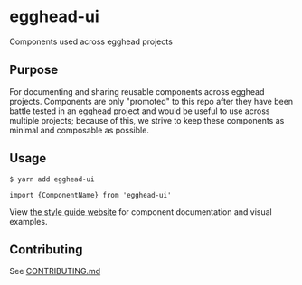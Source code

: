 # egghead-ui

Components used across egghead projects

## Purpose

For documenting and sharing reusable components across egghead projects. Components are only "promoted" to this repo after they have been battle tested in an egghead project and would be useful to use across multiple projects; because of this, we strive to keep these components as minimal and composable as possible.

## Usage

```
$ yarn add egghead-ui
```

```
import {ComponentName} from 'egghead-ui'
```

View [the style guide website](https://styleguide.egghead.io) for component documentation and visual examples.

## Contributing

See [CONTRIBUTING.md](CONTRIBUTING.md)
